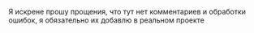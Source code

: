 Я искрене прошу прощения, что тут нет комментариев и обработки ошибок, я обязательно их добавлю в реальном проекте 

